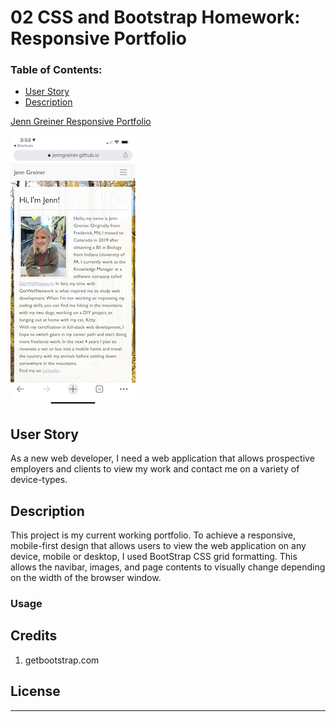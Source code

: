 # 02 CSS and Bootstrap Homework: Responsive Portfolio

### Table of Contents:
* [User Story](#user-story)
* [Description](#description)

[Jenn Greiner Responsive Portfolio](https://jenngreiner.github.io/Css-Bootstrap-homework2/)

![Responsive Portfolio on Mobile](./Assets/Images/portfolio-mobile.PNG)


## User Story
As a new web developer, I need a web application that allows prospective employers and clients to view my work and contact me on a variety of device-types.

## Description 
This project is my current working portfolio. To achieve a responsive, mobile-first design that allows users to view the web application on any device, mobile or desktop, I used BootStrap CSS grid formatting. This allows the navibar, images, and page contents to visually change depending on the width of the browser window. 


### Usage


## Credits
1. getbootstrap.com

## License 
- - -

